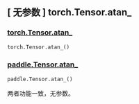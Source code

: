 ## [ 无参数 ] torch.Tensor.atan_

### [torch.Tensor.atan_](https://pytorch.org/docs/stable/generated/torch.Tensor.atan_.html)

```python
torch.Tensor.atan_()
```

### [paddle.Tensor.atan_]()

```python
paddle.Tensor.atan_()
```

两者功能一致，无参数。
